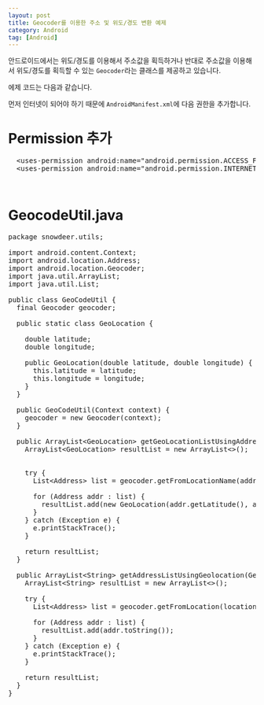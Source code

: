 ```yaml
---
layout: post
title: Geocoder를 이용한 주소 및 위도/경도 변환 예제
category: Android
tag: [Android]
---
```


안드로이드에서는 위도/경도를 이용해서 주소값을 획득하거나 반대로 주소값을 이용해서 위도/경도를 획득할 수 있는 `Geocoder`라는 클래스를 제공하고 있습니다.

에제 코드는 다음과 같습니다.

먼저 인터넷이 되어야 하기 때문에 `AndroidManifest.xml`에 다음 권한을 추가합니다.

# Permission 추가

<pre class="prettyprint">
  &lt;uses-permission android:name="android.permission.ACCESS_FINE_LOCATION" /&gt;
  &lt;uses-permission android:name="android.permission.INTERNET" /&gt;
</pre>


<br>

# GeocodeUtil.java

<pre class="prettyprint">
package snowdeer.utils;

import android.content.Context;
import android.location.Address;
import android.location.Geocoder;
import java.util.ArrayList;
import java.util.List;

public class GeoCodeUtil {
  final Geocoder geocoder;

  public static class GeoLocation {

    double latitude;
    double longitude;

    public GeoLocation(double latitude, double longitude) {
      this.latitude = latitude;
      this.longitude = longitude;
    }
  }

  public GeoCodeUtil(Context context) {
    geocoder = new Geocoder(context);
  }

  public ArrayList&lt;GeoLocation&gt; getGeoLocationListUsingAddress(String address) {
    ArrayList&lt;GeoLocation&gt; resultList = new ArrayList&lt;&gt;();


    try {
      List&lt;Address&gt; list = geocoder.getFromLocationName(address, 10);

      for (Address addr : list) {
        resultList.add(new GeoLocation(addr.getLatitude(), addr.getLongitude());
      }
    } catch (Exception e) {
      e.printStackTrace();
    }

    return resultList;
  }

  public ArrayList&lt;String&gt; getAddressListUsingGeolocation(GeoLocation location) {
    ArrayList&lt;String&gt; resultList = new ArrayList&lt;&gt;();

    try {
      List&lt;Address&gt; list = geocoder.getFromLocation(location.latitude, location.longitude, 10);

      for (Address addr : list) {
        resultList.add(addr.toString());
      }
    } catch (Exception e) {
      e.printStackTrace();
    }

    return resultList;
  }
}
</pre>